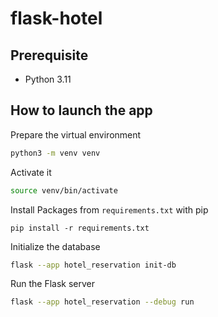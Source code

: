 # flask-hotel
## Prerequisite
- Python 3.11

## How to launch the app
Prepare the virtual environment

```bash
python3 -m venv venv
```

Activate it

```bash
source venv/bin/activate
```

Install Packages from `requirements.txt` with pip

```
pip install -r requirements.txt
```

Initialize the database

```bash
flask --app hotel_reservation init-db
```

Run the Flask server

```bash
flask --app hotel_reservation --debug run
```
